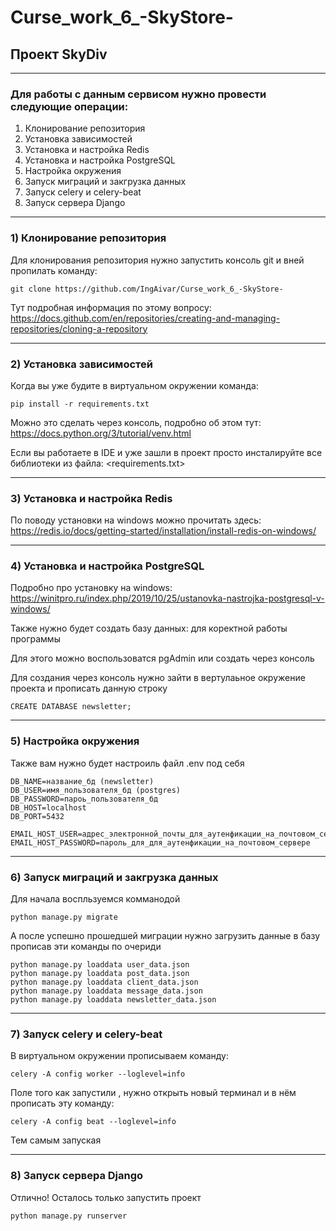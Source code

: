 # Curse_work_6_-SkyStore-
## Проект SkyDiv
___
### Для работы с данным сервисом нужно провести следующие операции:

1) Клонирование репозитория
2) Установка зависимостей
3) Установка и настройка Redis
4) Установка и настройка PostgreSQL
5) Настройка окружения
6) Запуск миграций и закгрузка данных
7) Запуск celery и celery-beat
8) Запуск сервера Django
___
### 1) Клонирование репозитория

Для клонирования репозитория нужно запустить консоль git и вней пропилать команду:
```
git clone https://github.com/IngAivar/Curse_work_6_-SkyStore-
```
Тут подробная информация по этому вопросу: https://docs.github.com/en/repositories/creating-and-managing-repositories/cloning-a-repository
___
### 2) Установка зависимостей

Когда вы уже будите в виртуальном окружении команда:
```
pip install -r requirements.txt
```

Можно это сделать через консоль, подробно об этом тут: https://docs.python.org/3/tutorial/venv.html

Если вы работаете в IDE и уже зашли в проект просто инсталируйте все библиотеки из файла: <requirements.txt>
___
### 3) Установка и настройка Redis

По поводу установки на windows можно прочитать здесь: https://redis.io/docs/getting-started/installation/install-redis-on-windows/
___
### 4) Установка и настройка PostgreSQL

Подробно про установку на windows: https://winitpro.ru/index.php/2019/10/25/ustanovka-nastrojka-postgresql-v-windows/

Также нужно будет создать базу данных: <newsletter> для коректной работы программы

Для этого можно воспользоватся pgAdmin или создать через консоль

Для создания через консоль нужно зайти в вертулаьное окружение проекта и прописать данную строку
```
CREATE DATABASE newsletter;
```
___
### 5) Настройка окружения

Также вам нужно будет настроиль файл .env под себя
```
DB_NAME=название_бд (newsletter)
DB_USER=имя_пользователя_бд (postgres)
DB_PASSWORD=пароь_пользователя_бд
DB_HOST=localhost
DB_PORT=5432

EMAIL_HOST_USER=адрес_электронной_почты_для_аутенфикации_на_почтовом_сервере
EMAIL_HOST_PASSWORD=пароль_для_для_аутенфикации_на_почтовом_сервере
```
___
### 6) Запуск миграций и закгрузка данных

Для начала воспльзуемся комманодой <migrate>
```
python manage.py migrate
```
А после успешно прошедшей миграции нужно загрузить данные в базу прописав эти команды по очериди
```
python manage.py loaddata user_data.json
python manage.py loaddata post_data.json
python manage.py loaddata client_data.json
python manage.py loaddata message_data.json
python manage.py loaddata newsletter_data.json
```
___
### 7) Запуск celery и celery-beat

В виртуальном окружении прописываем команду:
```
celery -A config worker --loglevel=info
```
Поле того как запустили <celery>, нужно открыть новый терминал и в нём прописать эту команду:
```
celery -A config beat --loglevel=info
```
Тем самым запуская <celery-beat>
___
### 8) Запуск сервера Django

Отлично! Осталось только запустить проект
```
python manage.py runserver
```
